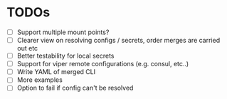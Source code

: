 # TODOs

* [ ] Support multiple mount points?
* [ ] Clearer view on resolving configs / secrets, order merges are carried out etc
* [ ] Better testability for local secrets
* [ ] Support for viper remote configurations (e.g. consul, etc..)
* [ ] Write YAML of merged CLI
* [ ] More examples
* [ ] Option to fail if config can't be resolved

